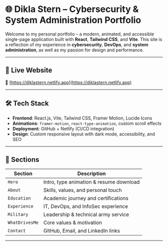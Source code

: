 # 🌐 Dikla Stern – Cybersecurity & System Administration Portfolio


Welcome to my personal portfolio – a modern, animated, and accessible single-page application built with **React**, **Tailwind CSS**, and **Vite**. This site is a reflection of my experience in **cybersecurity**, **DevOps**, and **system administration**, as well as my passion for design and performance.

---

## 🚀 Live Website

🔗 [https://diklastern.netlify.app](https://diklastern.netlify.app)

---


## 🛠️ Tech Stack

- **Frontend**: React.js, Vite, Tailwind CSS, Framer Motion, Lucide Icons
- **Animations**: `framer-motion`, `react-type-animation`, custom scroll effects
- **Deployment**: GitHub + Netlify (CI/CD integration)
- **Design**: Custom responsive layout with dark mode, accessibility, and SEO

---

## 📂 Sections

| Section         | Description |
|----------------|-------------|
| `Hero`         | Intro, type animation & resume download |
| `About`        | Skills, values, and personal touch |
| `Education`    | Academic journey and certifications |
| `Experience`   | IT, DevOps, and InfoSec experience |
| `Military`     | Leadership & technical army service |
| `WhatDrivesMe` | Core values & motivation |
| `Contact`      | GitHub, Email, and LinkedIn links |

---


